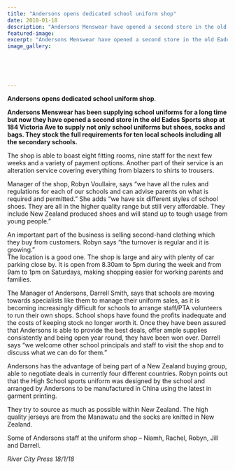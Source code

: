 ```yaml
---
title: "Andersons opens dedicated school uniform shop"
date: 2018-01-18
description: "Andersons Menswear have opened a second store in the old Eades Sports shop at 184 Victoria Ave to supply not only school uniforms..."
featured-image: 
excerpt: "Andersons Menswear have opened a second store in the old Eades Sports shop at 184 Victoria Ave to supply not only school uniforms.."
image_gallery:
    
    
    
    
    
---
```


<p><strong>Andersons opens dedicated school uniform shop</strong>.</p>
<p><strong>Andersons Menswear has been supplying school uniforms for a long time but now they have opened a second store in the old Eades Sports shop at 184 Victoria Ave to supply not only school uniforms but shoes, socks and bags. They stock the full requirements for ten local schools including all the secondary schools.</strong></p>
<p>The shop is able to boast eight fitting rooms, nine staff for the next few weeks and a variety of payment options. Anothe<span class="text_exposed_show">r part of their service is an alteration service covering everything from blazers to shirts to trousers.<br /></span></p>
<p><span class="text_exposed_show">Manager of the shop, Robyn Voullaire, says &ldquo;we have all the rules and regulations for each of our schools and can advise parents on what is required and permitted.&rdquo; She adds &ldquo;we have six different styles of school shoes. They are all in the higher quality range but still very affordable. They include New Zealand produced shoes and will stand up to tough usage from young people.&rdquo;<br /></span></p>
<p><span class="text_exposed_show">An important part of the business is selling second-hand clothing which they buy from customers. Robyn says &ldquo;the turnover is regular and it is growing.&rdquo;<br />The location is a good one. The shop is large and airy with plenty of car parking close by. It is open from 8.30am to 5pm during the week and from 9am to 1pm on Saturdays, making shopping easier for working parents and families.&nbsp;<br /></span></p>
<p><span class="text_exposed_show">The Manager of Andersons, Darrell Smith, says that schools are moving towards specialists like them to manage their uniform sales, as it is becoming increasingly difficult for schools to arrange staff/PTA volunteers to run their own shops. School shops have found the profits inadequate and the costs of keeping stock no longer worth it. Once they have been assured that Andersons is able to provide the best deals, offer ample supplies consistently and being open year round, they have been won over. Darrell says &ldquo;we welcome other school principals and staff to visit the shop and to discuss what we can do for them.&rdquo;<br /></span></p>
<p><span class="text_exposed_show">Andersons has the advantage of being part of a New Zealand buying group, able to negotiate deals in currently four different countries. Robyn points out that the High School sports uniform was designed by the school and arranged by Andersons to be manufactured in China using the latest in garment printing.<br /></span></p>
<p><span class="text_exposed_show">They try to source as much as possible within New Zealand. The high quality jerseys are from the Manawatu and the socks are knitted in New Zealand.</span></p>
<div class="text_exposed_show">
<p>Some of Andersons staff at the uniform shop &ndash; Niamh, Rachel, Robyn, Jill and Darrell.</p>
<p><em>River City Press 18/1/18</em></p>
</div>

